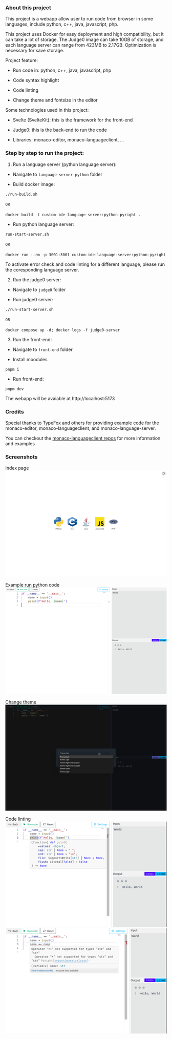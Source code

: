 ### About this project

This project is a webapp allow user to run code from browser in some languages, include python, c++, java, javascript, php.

This project uses Docker for easy deployment and high compatibility, but it can take a lot of storage. The Judge0 image can take 10GB of storage, and each language server can range from 423MB to 2.17GB. Optimization is necessary for save storage.

Project feature:

-   Run code in: python, c++, java, javascript, php

-   Code syntax highlight

-   Code linting

-   Change theme and fontsize in the editor

Some technologies used in this project:

-   Svelte (SvelteKit): this is the framework for the front-end

-   Judge0: this is the back-end to run the code

-   Libraries: monaco-editor, monaco-languageclient, ...

### Step by step to run the project:

1. Run a language server (python language server):

-   Navigate to `language-server-python` folder

-   Build docker image:

```
./run-build.sh

OR

docker build -t custom-ide-language-server:python-pyright .
```

-   Run python language server:

```
run-start-server.sh

OR

docker run --rm -p 3001:3001 custom-ide-language-server:python-pyright
```

To activate error check and code linting for a different language, please run the coresponding language server.

2. Run the judge0 server:

-   Navigate to `judge0` folder

-   Run judge0 server:

```
./run-start-server.sh

OR

docker compose up -d; docker logs -f judge0-server
```

3. Run the front-end:

-   Navigate to `front-end` folder

-   Install moodules

```
pnpm i
```

-   Run front-end:

```
pnpm dev
```

The webapp will be avaiable at http://localhost:5173

### Credits

Special thanks to TypeFox and others for providing example code for the monaco-editor, monaco-languageclient, and monaco-language-server.

You can checkout the [monaco-languageclient repos](https://github.com/TypeFox/monaco-languageclient) for more information and examples

### Screenshots

Index page
![Index page](/screenshots/screenshot-01.png)

Example run python code
![Index page](/screenshots/screenshot-02.png)

Change theme
![Index page](/screenshots/screenshot-03.png)

Code linting
![Index page](/screenshots/screenshot-04.png)
![Index page](/screenshots/screenshot-05.png)
